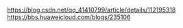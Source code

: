 https://blog.csdn.net/qq_41410799/article/details/112195318
https://bbs.huaweicloud.com/blogs/235106